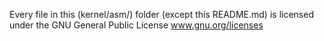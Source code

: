 Every file in this (kernel/asm/) folder (except this README.md) is licensed under
the GNU General Public License www.gnu.org/licenses

